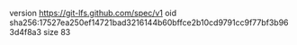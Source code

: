 version https://git-lfs.github.com/spec/v1
oid sha256:17527ea250ef14721bad3216144b60bffce2b10cd9791cc9f77bf3b963d4f8a3
size 83
